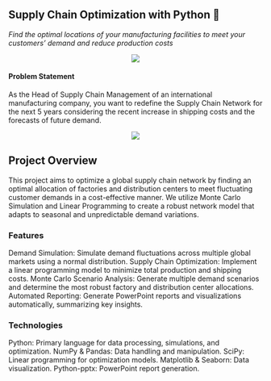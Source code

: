 ## Supply Chain Optimization with Python 👷
*Find the optimal locations of your manufacturing facilities to meet your customers’ demand and reduce production costs*


<p align="center">
  <img align="center" src="https://miro.medium.com/max/1280/1*haKSsgOaPd_oON5IlyAkIg.png">
</p>

#### Problem Statement
As the Head of Supply Chain Management of an international manufacturing company, you want to redefine the Supply Chain 
Network for the next 5 years considering the recent increase in shipping costs and the forecasts of future demand.
<p align="center">
  <img align="center" src="https://miro.medium.com/max/700/1*rtP7otnvgY2nT-ONqtAM6A.png">
</p>

## Project Overview
This project aims to optimize a global supply chain network by finding an optimal allocation of factories and distribution centers to meet fluctuating customer demands in a cost-effective manner. We utilize Monte Carlo Simulation and Linear Programming to create a robust network model that adapts to seasonal and unpredictable demand variations.

### Features
Demand Simulation: Simulate demand fluctuations across multiple global markets using a normal distribution.
Supply Chain Optimization: Implement a linear programming model to minimize total production and shipping costs.
Monte Carlo Scenario Analysis: Generate multiple demand scenarios and determine the most robust factory and distribution center allocations.
Automated Reporting: Generate PowerPoint reports and visualizations automatically, summarizing key insights.
### Technologies
Python: Primary language for data processing, simulations, and optimization.
NumPy & Pandas: Data handling and manipulation.
SciPy: Linear programming for optimization models.
Matplotlib & Seaborn: Data visualization.
Python-pptx: PowerPoint report generation.
